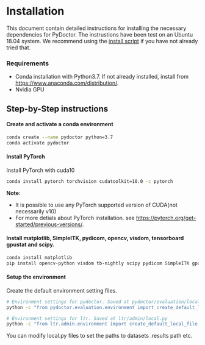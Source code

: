 # Installation 

This document contain detailed instructions for installing the necessary dependencies for PyDoctor. The instrustions have been test on an Ubuntu 18.04 system. We recommend using the [install script](install.sh) if you have not already tried that.

### Requirements
* Conda installation with Python3.7. If not already installed, install from https://www.anaconda.com/distribution/.
* Nvidia GPU

## Step-by-Step instructions
#### Create and activate a conda environment
```bash
conda create --name pydoctor python=3.7
conda activate pydoctor
```
#### Install PyTorch
Install PyTorch with cuda10
```bash
conda install pytorch torchvision cudatoolkit=10.0 -c pytorch
```

**Note:**
- It is possible to use any PyTorch supported version of CUDA(not necessarily v10)
- For more detials about PyTorch installation. see https://pytorch.org/get-started/previous-versions/.

#### Install matplotlib, SimpleITK, pydicom, opencv, visdom, tensorboard gpustat and scipy.
```bash
conda install matplotlib 
pip install opencv-python visdom tb-nightly scipy pydicom SimpleITK gpustat
```

#### Setup the environment
Create the default environment setting files.
```bash
# Environment settings for pydoctor. Saved at pydoctor/evaluation/local.py
python -c "from pydoctor.evaluation.environment import create_default_local_file; create_default_local_file() "

# Environment settings for ltr. Saved at ltr/admin/local.py
python -c "from ltr.admin.environment import create_default_local_file; create_default_local_file()"
```
You can modify local.py files to set the paths to datasets .results path etc.

















